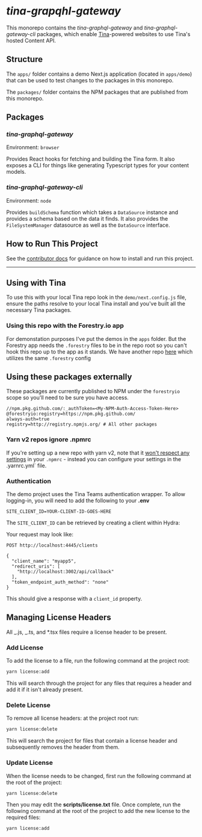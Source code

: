 # _tina-grapqhl-gateway_

This monorepo contains the _tina-graphql-gateway_ and _tina-graphql-gateway-cli_ packages, which enable [Tina](https://tina.io)-powered websites to use Tina's hosted Content API.

## Structure

The `apps/` folder contains a demo Next.js application (located in `apps/demo`) that can be used to test changes to the packages in this monorepo.

The `packages/` folder contains the NPM packages that are published from this monorepo.

## Packages

### _tina-graphql-gateway_

Environment: `browser`

Provides React hooks for fetching and building the Tina form. It also exposes a CLI for things like generating Typescript types for your content models.

### _tina-graphql-gateway-cli_

Environment: `node`

Provides `buildSchema` function which takes a `DataSource` instance and provides a schema based on the data it finds. It also provides the `FileSystemManager` datasource as well as the `DataSource` interface.

## How to Run This Project

See the [contributor docs](./CONTRIBUTING.md) for guidance on how to install and run this project.

---

## Using with Tina

To use this with your local Tina repo look in the `demo/next.config.js` file, ensure the paths resolve to your local Tina install and you've built all the necessary Tina packages.

### Using this repo with the Forestry.io app

For demonstation purposes I've put the demos in the `apps` folder. But the Forestry app needs the `.forestry` files to be in the repo root so you can't hook this repo up to the app as it stands. We have another repo [here](https://github.com/forestryio/demo-tina-blocks-graphql) which utilizes the same `.forestry` config

## Using these packages externally

These packages are currently published to NPM under the `forestryio` scope so you'll need to be sure you have access.

```
//npm.pkg.github.com/:_authToken=<My-NPM-Auth-Access-Token-Here>
@forestryio:registry=https://npm.pkg.github.com/
always-auth=true
registry=http://registry.npmjs.org/ # All other packages
```

### Yarn v2 repos ignore .npmrc

If you're setting up a new repo with yarn v2, note that it [won't respect any settings](https://yarnpkg.com/advanced/migration/#dont-use-npmrc-files) in your `.npmrc` - instead you can configure your settings in the .yarnrc.yml` file.

### Authentication

The demo project uses the Tina Teams authentication wrapper. To allow logging-in, you will need to add the following to your **.env**

```
SITE_CLIENT_ID=YOUR-CLIENT-ID-GOES-HERE
```

The `SITE_CLIENT_ID` can be retrieved by creating a client within Hydra:

Your request may look like:

```
POST http://localhost:4445/clients

{
  "client_name": "myapp5",
  "redirect_uris": [
    "http://localhost:3002/api/callback"
  ],
  "token_endpoint_auth_method": "none"
}
```

This should give a response with a `client_id` property.

## Managing License Headers

All _.js, _.ts, and \*.tsx files require a license header to be present.

### Add License

To add the license to a file, run the following command at the project root:

```bash
yarn license:add
```

This will search through the project for any files that requires a header and add it if it isn't already present.

### Delete License

To remove all license headers: at the project root run:

```bash
yarn license:delete
```

This will search the project for files that contain a license header and subsequently removes the header from them.

### Update License

When the license needs to be changed, first run the following command at the root of the project:

```bash
yarn license:delete
```

Then you may edit the **scripts/license.txt** file. Once complete, run the following command at the root of the project to add the new license to the required files:

```bash
yarn license:add
```
